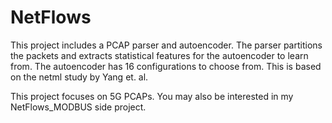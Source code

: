 # NetFlows
This project includes a PCAP parser and autoencoder. The parser partitions the packets and extracts statistical features for the autoencoder to learn from. The autoencoder has 16 configurations to choose from. This is based on the netml study by Yang et. al.

This project focuses on 5G PCAPs. You may also be interested in my NetFlows_MODBUS side project.
